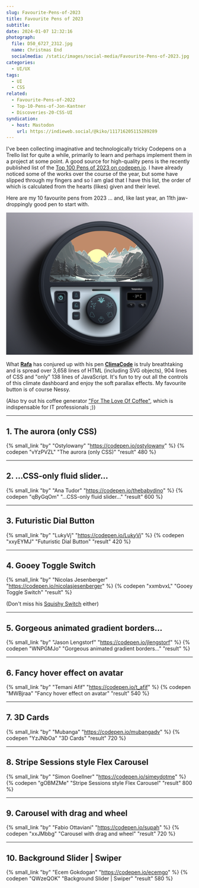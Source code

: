 ```yaml
---
slug: Favourite-Pens-of-2023
title: Favourite Pens of 2023
subtitle:
date: 2024-01-07 12:32:16
photograph:
  file: D50_6727_2312.jpg
  name: Christmas End
  socialmedia: /static/images/social-media/Favourite-Pens-of-2023.jpg
categories:
  - UI/UX
tags:
  - UI
  - CSS
related:
  - Favourite-Pens-of-2022
  - Top-10-Pens-of-Jon-Kantner
  - Discoveries-20-CSS-UI
syndication:
  - host: Mastodon
    url: https://indieweb.social/@kiko/111716205115289289
---
```


I've been collecting imaginative and technologically tricky Codepens on a Trello list for quite a while, primarily to learn and perhaps implement them in a project at some point. A good source for high-quality pens is the recently published list of the [Top 100 Pens of 2023 on codepen.io](https://codepen.io/2023/popular/pens/). I have already noticed some of the works over the course of the year, but some have slipped through my fingers and so I am glad that I have this list, the order of which is calculated from the hearts (likes) given and their level.

Here are my 10 favourite pens from 2023 ... and, like last year, an 11th jaw-droppingly good pen to start with.

![Fantastic piece of CSS art ... and a little JavaScript](Favourite-Pens-of-2023/climacode.png)

What **[Rafa](https://codepen.io/RAFA3L)** has conjured up with his pen [**ClimaCode**](https://codepen.io/RAFA3L/pen/ZEmBzEv) is truly breathtaking and is spread over 3,658 lines of HTML (including SVG objects), 904 lines of CSS and "only" 138 lines of JavaScript. It's fun to try out all the controls of this climate dashboard and enjoy the soft parallax effects. My favourite button is of course Nessy.

(Also try out his coffee generator ["For The Love Of Coffee"](https://codepen.io/RAFA3L/pen/QWJOmrL), which is indispensable for IT professionals ;))

<!-- more -->

---

## 1. The aurora (only CSS)

{% small_link "by" "Ostylowany" "https://codepen.io/ostylowany" %}
{% codepen "vYzPVZL" "The aurora (only CSS)" "result" 480 %}

---

## 2. ...CSS-only fluid slider...

{% small_link "by" "Ana Tudor" "https://codepen.io/thebabydino" %}
{% codepen "qByGqOm" "...CSS-only fluid slider..." "result" 600 %}

---

## 3. Futuristic Dial Button

{% small_link "by" "LukyVj" "https://codepen.io/LukyVj" %}
{% codepen "xxyEYMJ" "Futuristic Dial Button" "result" 420 %}

---

## 4. Gooey Toggle Switch

{% small_link "by" "Nicolas Jesenberger" "https://codepen.io/nicolasjesenberger" %}
{% codepen "xxmbvxL" "Gooey Toggle Switch" "result" %}

(Don't miss his [Squishy Switch](https://codepen.io/nicolasjesenberger/pen/bGQwBYo) either)

---

## 5. Gorgeous animated gradient borders... 

{% small_link "by" "Jason Lengstorf" "https://codepen.io/jlengstorf" %}
{% codepen "WNPGMJo" "Gorgeous animated gradient borders..." "result" %}

---

## 6. Fancy hover effect on avatar

{% small_link "by" "Temani Afif" "https://codepen.io/t_afif" %}
{% codepen "MWBjraa" "Fancy hover effect on avatar" "result" 540 %}

---

## 7. 3D Cards

{% small_link "by" "Mubanga" "https://codepen.io/mubangadv" %}
{% codepen "YzJNbOa" "3D Cards" "result" 720 %}

---

## 8. Stripe Sessions style Flex Carousel

{% small_link "by" "Simon Goellner" "https://codepen.io/simeydotme" %}
{% codepen "gOBMZMe" "Stripe Sessions style Flex Carousel" "result" 800 %}

---

## 9. Carousel with drag and wheel

{% small_link "by" "Fabio Ottaviani" "https://codepen.io/supah" %}
{% codepen "xxJMbbg" "Carousel with drag and wheel" "result" 720 %}

---

## 10. Background Slider | Swiper

{% small_link "by" "Ecem Gokdogan" "https://codepen.io/ecemgo" %}
{% codepen "QWzeQOK" "Background Slider | Swiper" "result" 580 %}

